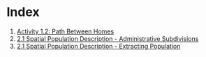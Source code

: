 # Index
1. [Activity 1.2: Path Between Homes](https://kelannen.github.io/Agent_Based_Modeling/Activity_1.2/Activity_1.2)
2. [2.1 Spatial Population Description - Administrative Subdivisions](https://kelannen.github.io/Agent_Based_Modeling/2.1_Administrative_Subdivisions/Administrative_Subdivisions)
3. [2.1 Spatial Population Description - Extracting Population](https://kelannen.github.io/Agent_Based_Modeling/2.1_Extracting_Population/Extracting_Population)
